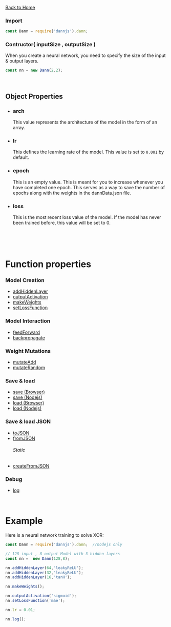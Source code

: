 [Back to Home](https://github.com/matiasvlevi/Dann/wiki/Home)

### Import
```js
const Dann = require('dannjs').dann;
```

### Contructor( inputSize , outputSize )
When you create a neural network, you need to specify the size of the input & output layers.

```js
const nn = new Dann(2,2);
```
<br/>

## Object Properties
- ### arch <br/>
    This value represents the architecture of the model in the form of an array.


- ### lr <br/>
    This defines the learning rate of the model. This value is set to `0.001` by default.

- ### epoch
    This is an empty value. This is meant for you to increase whenever you have completed one epoch. This serves as a way to save the number of epochs along with the weights in the dannData.json file.


- ### loss <br/>
    This is the most recent loss value of the model. If the model has never been trained before, this value will be set to 0.

<br/><br/><br/>


# Function properties

### Model Creation
- [addHiddenLayer](https://github.com/matiasvlevi/Dann/wiki/Dann-addHiddenLayer) <br/>
- [outputActivation](https://github.com/matiasvlevi/Dann/wiki/Dann-outputActivation) <br/>
- [makeWeights](https://github.com/matiasvlevi/Dann/wiki/Dann-makeWeights) <br/>
- [setLossFunction](https://github.com/matiasvlevi/Dann/wiki/Dann-setLossFunction)

### Model Interaction
- [feedForward](https://github.com/matiasvlevi/Dann/wiki/Dann-feedForward)<br/>
- [backpropagate](https://github.com/matiasvlevi/Dann/wiki/Dann-backpropagate)

### Weight Mutations
- [mutateAdd](https://github.com/matiasvlevi/Dann/wiki/Dann-mutateAdd)<br/>
- [mutateRandom](https://github.com/matiasvlevi/Dann/wiki/Dann-mutateRandom)

### Save & load
- [save (Browser) ](https://github.com/matiasvlevi/Dann/wiki/Dann-save-(Browser))<br/>
- [save (Nodejs)](https://github.com/matiasvlevi/Dann/wiki/Dann-save-(Node))<br/>
- [load (Browser)](https://github.com/matiasvlevi/Dann/wiki/Dann-Load-(Browser))<br/>
- [load (Nodejs)](https://github.com/matiasvlevi/Dann/wiki/Dann-Load-(Node))

### Save & load JSON

- [toJSON](https://github.com/matiasvlevi/Dann/wiki/Dann-toJSON)<br/>
- [fromJSON](https://github.com/matiasvlevi/Dann/wiki/Dann-fromJSON)<br/>
  ###### Static
- [createFromJSON](https://github.com/matiasvlevi/Dann/wiki/Dann-createFromJSON)<br/>

### Debug
- [log](https://github.com/matiasvlevi/Dann/wiki/Dann-log)


<br/>

# Example

Here is a neural network training to solve XOR:
```js
const Dann = require('dannjs').dann;  //nodejs only

// 128 input , 8 output Model with 3 hidden layers
const nn =  new Dann(128,8);

nn.addHiddenLayer(64,'leakyReLU');
nn.addHiddenLayer(32,'leakyReLU');
nn.addHiddenLayer(16,'tanH');

nn.makeWeights();

nn.outputActivation('sigmoid');
nn.setLossFunction('mae');

nn.lr = 0.01;

nn.log();
```

